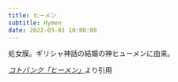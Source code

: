 ```yaml
---
title: ヒーメン
subtitle: Hymen
date: 2022-03-01 10:00:00
---
```


処女膜。ギリシャ神話の結婚の神ヒューメンに由来。

<cite>[コトバンク「ヒーメン」](https://kotobank.jp/word/%E3%83%92%E3%83%BC%E3%83%A1%E3%83%B3)</cite>より引用